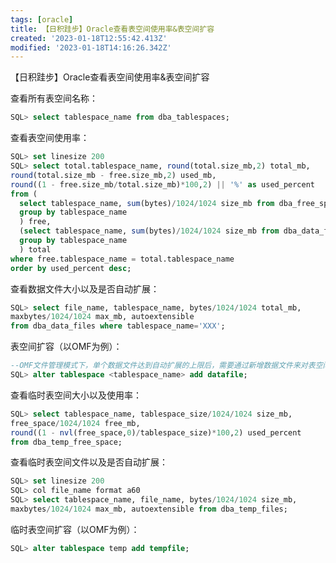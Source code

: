 ```yaml
---
tags: [oracle]
title: 【日积跬步】Oracle查看表空间使用率&表空间扩容
created: '2023-01-18T12:55:42.413Z'
modified: '2023-01-18T14:16:26.342Z'
---
```


【日积跬步】Oracle查看表空间使用率&表空间扩容


查看所有表空间名称：
```sql
SQL> select tablespace_name from dba_tablespaces;
```

查看表空间使用率：
```sql
SQL> set linesize 200
SQL> select total.tablespace_name, round(total.size_mb,2) total_mb, 
round(total.size_mb - free.size_mb,2) used_mb,
round((1 - free.size_mb/total.size_mb)*100,2) || '%' as used_percent
from (
  select tablespace_name, sum(bytes)/1024/1024 size_mb from dba_free_space 
  group by tablespace_name
  ) free,
  (select tablespace_name, sum(bytes)/1024/1024 size_mb from dba_data_files
  group by tablespace_name
  ) total
where free.tablespace_name = total.tablespace_name
order by used_percent desc;
```

查看数据文件大小以及是否自动扩展：
```sql
SQL> select file_name, tablespace_name, bytes/1024/1024 total_mb,
maxbytes/1024/1024 max_mb, autoextensible
from dba_data_files where tablespace_name='XXX';
```

表空间扩容（以OMF为例）：
```sql
--OMF文件管理模式下，单个数据文件达到自动扩展的上限后，需要通过新增数据文件来对表空间扩容
SQL> alter tablespace <tablespace_name> add datafile;
```

查看临时表空间大小以及使用率：
```sql
SQL> select tablespace_name, tablespace_size/1024/1024 size_mb, 
free_space/1024/1024 free_mb, 
round((1 - nvl(free_space,0)/tablespace_size)*100,2) used_percent 
from dba_temp_free_space;
```

查看临时表空间文件以及是否自动扩展：
```sql
SQL> set linesize 200
SQL> col file_name format a60
SQL> select tablespace_name, file_name, bytes/1024/1024 size_mb,
maxbytes/1024/1024 max_mb, autoextensible from dba_temp_files;
```

临时表空间扩容（以OMF为例）：
```sql
SQL> alter tablespace temp add tempfile;
```



